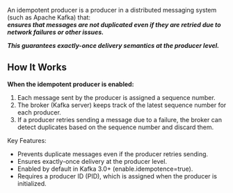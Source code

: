 
An idempotent producer is a producer in a distributed messaging system (such as Apache Kafka) that: </br>
***ensures that messages are not duplicated even if they are retried due to network failures or other issues.*** 


***This guarantees exactly-once delivery semantics at the producer level.***


## How It Works

**When the idempotent producer is enabled:**
1.	Each message sent by the producer is assigned a sequence number.
2.	The broker (Kafka server) keeps track of the latest sequence number for each producer.
3.	If a producer retries sending a message due to a failure, the broker can detect duplicates based on the sequence number and discard them.

Key Features:
* Prevents duplicate messages even if the producer retries sending.
* Ensures exactly-once delivery at the producer level.
* Enabled by default in Kafka 3.0+ (enable.idempotence=true).
* Requires a producer ID (PID), which is assigned when the producer is initialized.

